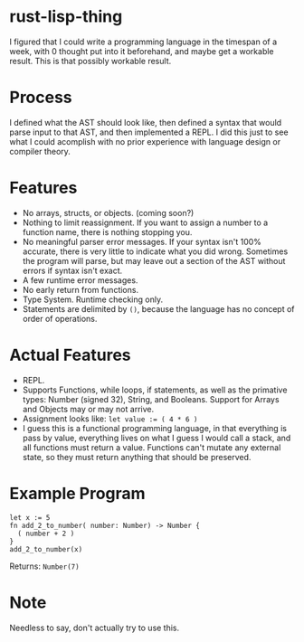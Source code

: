 # rust-lisp-thing
I figured that I could write a programming language in the timespan of a week, with 0 thought put into it beforehand, and maybe get a workable result.
This is that possibly workable result.

# Process
I defined what the AST should look like, then defined a syntax that would parse input to that AST, and then implemented a REPL.
I did this just to see what I could acomplish with no prior experience with language design or compiler theory.


# Features
* No arrays, structs, or objects. (coming soon?)
* Nothing to limit reassignment. If you want to assign a number to a function name, there is nothing stopping you.
* No meaningful parser error messages. If your syntax isn't 100% accurate, there is very little to indicate what you did wrong. Sometimes the program will parse, but may leave out a section of the AST without errors if syntax isn't exact. 
* A few runtime error messages.
* No early return from functions.
* Type System. Runtime checking only.
* Statements are delimited by `()`, because the language has no concept of order of operations.


# Actual Features
* REPL.
* Supports Functions, while loops, if statements, as well as the primative types: Number (signed 32), String, and Booleans. Support for Arrays and Objects may or may not arrive.
* Assignment looks like: `let value := ( 4 * 6 )`
* I guess this is a functional programming language, in that everything is pass by value, everything lives on what I guess I would call a stack, and all functions must return a value. Functions can't mutate any external state, so they must return anything that should be preserved. 


# Example Program
```
let x := 5
fn add_2_to_number( number: Number) -> Number {
  ( number + 2 )
}
add_2_to_number(x)
```
Returns: `Number(7)`

# Note
Needless to say, don't actually try to use this.
